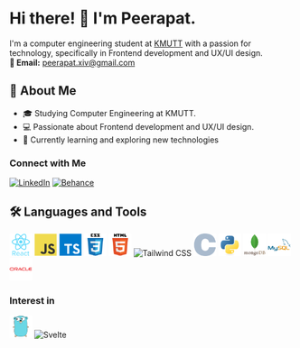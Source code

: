 # Hi there! 👋 I'm Peerapat.

I'm a computer engineering student at [KMUTT](https://www.kmutt.ac.th/) with a passion for technology, specifically in Frontend development and UX/UI design.
</br>**📧 Email:** [peerapat.xiv@gmail.com](mailto:peerapat.xiv@gmail.com)

## 🚀 About Me

- 🎓 Studying Computer Engineering at KMUTT.
- 💻 Passionate about Frontend development and UX/UI design.
- 🌱 Currently learning and exploring new technologies

### Connect with Me

[![LinkedIn](https://img.shields.io/badge/LinkedIn-Connect-007bff?style=for-the-badge&logo=linkedin&logoColor=white)](https://www.linkedin.com/in/peerapatpadt)
[![Behance](https://img.shields.io/badge/Behance-Portfolio-007bff?style=for-the-badge&logo=behance&logoColor=white)](https://www.behance.net/peerapapadthaw)

## 🛠️ Languages and Tools

<div align="left">
  <img alt="React" src="https://raw.githubusercontent.com/devicons/devicon/master/icons/react/react-original-wordmark.svg" width="40" height="40">
  <img alt="JavaScript" src="https://raw.githubusercontent.com/devicons/devicon/master/icons/javascript/javascript-original.svg" width="40" height="40">
  <img alt="TypeScript" src="https://raw.githubusercontent.com/devicons/devicon/master/icons/typescript/typescript-original.svg" width="40" height="40">
  <img alt="CSS" src="https://raw.githubusercontent.com/devicons/devicon/master/icons/css3/css3-original-wordmark.svg" width="40" height="40">
  <img alt="HTML5" src="https://raw.githubusercontent.com/devicons/devicon/master/icons/html5/html5-original-wordmark.svg" width="40" height="40">
  <img alt="Tailwind CSS" src="https://www.vectorlogo.zone/logos/tailwindcss/tailwindcss-icon.svg" width="40" height="40">
  <img alt="C" src="https://raw.githubusercontent.com/devicons/devicon/master/icons/c/c-original.svg" width="40" height="40">
  <img alt="Python" src="https://raw.githubusercontent.com/devicons/devicon/master/icons/python/python-original.svg" width="40" height="40">
  <img alt="MongoDB" src="https://raw.githubusercontent.com/devicons/devicon/master/icons/mongodb/mongodb-original-wordmark.svg" width="40" height="40">
  <img alt="MySQL" src="https://raw.githubusercontent.com/devicons/devicon/master/icons/mysql/mysql-original-wordmark.svg" width="40" height="40">
  <img alt="Oracle" src="https://raw.githubusercontent.com/devicons/devicon/master/icons/oracle/oracle-original.svg" width="40" height="40">
</div>

### Interest in

<div align="left">
  <img alt="Go" src="https://raw.githubusercontent.com/devicons/devicon/master/icons/go/go-original.svg" width="40" height="40">
  <img alt="Svelte" src="https://upload.wikimedia.org/wikipedia/commons/1/1b/Svelte_Logo.svg" width="40" height="40">
</div>
